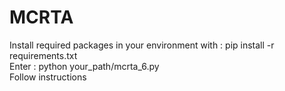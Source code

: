 # MCRTA

Install required packages in your environment with : pip install -r requirements.txt <br />
Enter : python your_path/mcrta_6.py <br />
Follow instructions


